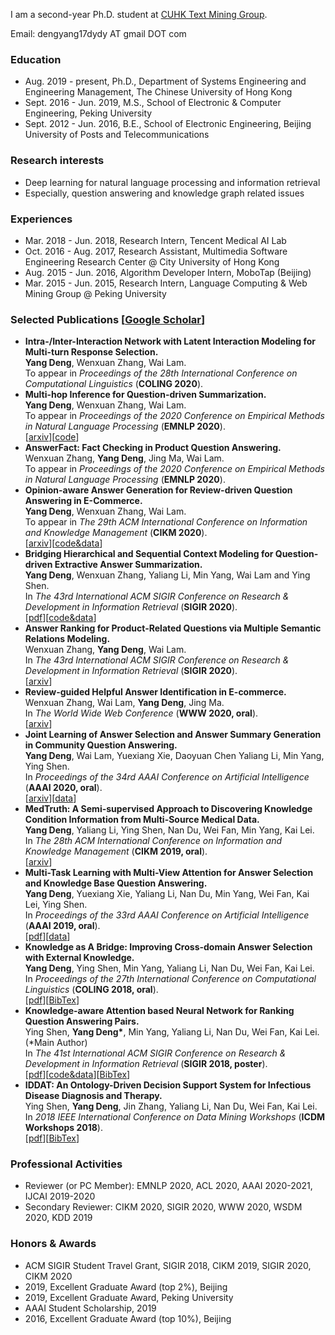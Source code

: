I am a second-year Ph.D. student at [CUHK Text Mining Group](http://www1.se.cuhk.edu.hk/~textmine/).

Email: dengyang17dydy AT gmail DOT com

### Education
* Aug. 2019 - present, 
Ph.D., Department of Systems Engineering and Engineering Management, The Chinese University of Hong Kong
* Sept. 2016 - Jun. 2019,
M.S., School of Electronic & Computer Engineering, Peking University
* Sept. 2012 - Jun. 2016,
B.E., School of Electronic Engineering, Beijing University of Posts and Telecommunications

### Research interests
* Deep learning for natural language processing and information retrieval
* Especially, question answering and knowledge graph related issues

### Experiences
* Mar. 2018 - Jun. 2018, Research Intern, Tencent Medical AI Lab
* Oct. 2016 - Aug. 2017, Research Assistant, Multimedia Software Engineering Research Center @ City University of Hong Kong 
* Aug. 2015 - Jun. 2016, Algorithm Developer Intern, MoboTap (Beijing)
* Mar. 2015 - Jun. 2015, Research Intern, Language Computing & Web Mining Group @ Peking University

### Selected Publications [[Google Scholar](https://scholar.google.com.hk/citations?hl=zh-CN&user=OshWT3UAAAAJ)]
* **Intra-/Inter-Interaction Network with Latent Interaction Modeling for Multi-turn Response Selection.** <br>
**Yang Deng**, Wenxuan Zhang, Wai Lam. <br> 
To appear in _Proceedings of the 28th International Conference on Computational Linguistics_ (**COLING 2020**). <br>
* **Multi-hop Inference for Question-driven Summarization.** <br>
**Yang Deng**, Wenxuan Zhang, Wai Lam. <br>
To appear in _Proceedings of the 2020 Conference on Empirical Methods in Natural Language Processing_ (**EMNLP 2020**). <br>
[[arxiv](https://arxiv.org/abs/2010.03738)][[code](https://github.com/dengyang17/msg)]
* **AnswerFact: Fact Checking in Product Question Answering.** <br>
Wenxuan Zhang, **Yang Deng**, Jing Ma, Wai Lam. <br>
To appear in _Proceedings of the 2020 Conference on Empirical Methods in Natural Language Processing_ (**EMNLP 2020**). <br>
* **Opinion-aware Answer Generation for Review-driven Question Answering in E-Commerce.** <br>
**Yang Deng**, Wenxuan Zhang, Wai Lam. <br>
To appear in _The 29th ACM International Conference on Information and Knowledge Management_ (**CIKM 2020**). <br>
[[arxiv](https://arxiv.org/abs/2008.11972)][[code&data](https://github.com/dengyang17/OAAG)]
* **Bridging Hierarchical and Sequential Context Modeling for Question-driven Extractive Answer Summarization.** <br>
**Yang Deng**, Wenxuan Zhang, Yaliang Li, Min Yang, Wai Lam and Ying Shen. <br>
In _The 43rd International ACM SIGIR Conference on Research & Development in Information Retrieval_ (**SIGIR 2020**). <br>
[[pdf](https://dl.acm.org/doi/abs/10.1145/3397271.3401208)][[code&data](https://github.com/dengyang17/hscm)]
* **Answer Ranking for Product-Related Questions via Multiple Semantic Relations Modeling.** <br>
Wenxuan Zhang, **Yang Deng**, Wai Lam. <br>
In _The 43rd International ACM SIGIR Conference on Research & Development in Information Retrieval_ (**SIGIR 2020**). <br>
[[arxiv](https://arxiv.org/abs/2006.15599)]
* **Review-guided Helpful Answer Identification in E-commerce.** <br>
Wenxuan Zhang, Wai Lam, **Yang Deng**, Jing Ma. <br>
In _The World Wide Web Conference_ (**WWW 2020, oral**). <br>
[[arxiv](https://arxiv.org/abs/2003.06209)]
* **Joint Learning of Answer Selection and Answer Summary Generation in Community Question Answering.** <br>
**Yang Deng**, Wai Lam, Yuexiang Xie, Daoyuan Chen Yaliang Li, Min Yang, Ying Shen. <br>
In _Proceedings of the 34rd AAAI Conference on Artificial Intelligence_ (**AAAI 2020, oral**). <br>
[[arxiv](https://arxiv.org/abs/1911.09801)][[data](https://github.com/dengyang17/wikihowQA/)]
* **MedTruth: A Semi-supervised Approach to Discovering Knowledge Condition Information from Multi-Source Medical Data.** <br>
**Yang Deng**, Yaliang Li, Ying Shen, Nan Du, Wei Fan, Min Yang, Kai Lei. <br>
In _The 28th ACM International Conference on Information and Knowledge Management_ (**CIKM 2019, oral**). <br>
[[arxiv](https://arxiv.org/abs/1809.10404)] 
* **Multi-Task Learning with Multi-View Attention for Answer Selection and Knowledge Base Question Answering.** <br>
**Yang Deng**, Yuexiang Xie, Yaliang Li, Nan Du, Min Yang, Wei Fan, Kai Lei, Ying Shen. <br> 
In _Proceedings of the 33rd AAAI Conference on Artificial Intelligence_ (**AAAI 2019, oral**). <br>
[[pdf](https://aaai.org/ojs/index.php/AAAI/article/view/4593)][[data](https://github.com/dengyang17/MTQA)]
* **Knowledge as A Bridge: Improving Cross-domain Answer Selection with External Knowledge.** <br>
**Yang Deng**, Ying Shen, Min Yang, Yaliang Li, Nan Du, Wei Fan, Kai Lei. <br> 
In _Proceedings of the 27th International Conference on Computational Linguistics_ (**COLING 2018, oral**). <br>
[[pdf](http://aclweb.org/anthology/C18-1279)][[BibTex](https://aclanthology.info/papers/C18-1279/c18-1279.bib)]
* **Knowledge-aware Attention based Neural Network for Ranking Question Answering Pairs.** <br>
Ying Shen, **Yang Deng\***, Min Yang, Yaliang Li, Nan Du, Wei Fan, Kai Lei. (\*Main Author) <br> 
In _The 41st International ACM SIGIR Conference on Research & Development in Information Retrieval_ (**SIGIR 2018, poster**). <br>
[[pdf](https://dl.acm.org/citation.cfm?doid=3209978.3210081)][[code&data](https://github.com/dengyang17/kablstm)][[BibTex](https://dl.acm.org/citation.cfm?doid=3209978.3210081)]
* **IDDAT: An Ontology-Driven Decision Support System for Infectious Disease Diagnosis and Therapy.**  <br>
Ying Shen, **Yang Deng**, Jin Zhang, Yaliang Li, Nan Du, Wei Fan, Kai Lei. <br> 
In _2018 IEEE International Conference on Data Mining Workshops_ (**ICDM Workshops 2018**). <br>
[[pdf](https://ieeexplore.ieee.org/stamp/stamp.jsp?tp=&arnumber=8637479)][[BibTex](https://dblp.uni-trier.de/rec/bibtex/conf/icdm/ShenDZLDFYL18)]

### Professional Activities
* Reviewer (or PC Member): EMNLP 2020, ACL 2020, AAAI 2020-2021, IJCAI 2019-2020
* Secondary Reviewer: CIKM 2020, SIGIR 2020, WWW 2020, WSDM 2020, KDD 2019

### Honors & Awards
*	ACM SIGIR Student Travel Grant, SIGIR 2018, CIKM 2019, SIGIR 2020, CIKM 2020
*	2019, Excellent Graduate Award (top 2%), Beijing 
*	2019, Excellent Graduate Award, Peking University
*	AAAI Student Scholarship, 2019
*	2016, Excellent Graduate Award (top 10%), Beijing 

